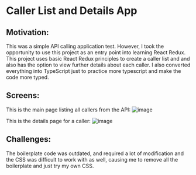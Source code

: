 # Caller List and Details App

## Motivation:
This was a simple API calling application test. However, I took the opportunity to use this project as an entry point into learning React Redux. This project uses basic React Redux principles to create a caller list and and also has the option to view further details about each caller. I also converted everything into TypeScript just to practice more typescript and make the code more typed.



## Screens:
This is the main page listing all callers from the API:
![image](https://user-images.githubusercontent.com/32605857/128415919-21248413-c4d9-4b01-b6f2-fb7e6c201d7d.png)

This is the details page for a caller:
![image](https://user-images.githubusercontent.com/32605857/128416395-7df4f999-5053-4e66-b8d9-50e88d26a90f.png)

## Challenges: 
The boilerplate code was outdated, and required a lot of modification and the CSS was difficult to work with as well, causing me to remove all the boilerplate and just try my own CSS. 
